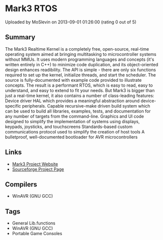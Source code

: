 # Mark3 RTOS

Uploaded by MoSlevin on 2013-09-01 01:26:00 (rating 0 out of 5)

## Summary

The Mark3 Realtime Kernel is a completely free, open-source, real-time operating system aimed at bringing multitasking to microcontroller systems without MMUs. It uses modern programming languages and concepts (it's written entirely in C++) to minimize code duplication, and its object-oriented design enhances readibility. The API is simple - there are only six functions required to set up the kernel, initialize threads, and start the scheduler. The source is fully-documented with example code provided to illustrate concepts. The result is a performant RTOS, which is easy to read, easy to understand, and easy to extend to fit your needs. But Mark3 is bigger than just a real-time kernel, it also contains a number of class-leading features: Device driver HAL which provides a meaningful abstraction around device-specific peripherals. Capable recursive-make driven build system which can be used to build all libraries, examples, tests, and documentation for any number of targets from the command-line. Graphics and UI code designed to simplify the implementation of systems using displays, keypads, joysticks, and touchscreens Standards-based custom communications protocol used to simplify the creation of host tools A bulletproof, well-documented bootloader for AVR microcontrollers

## Links

- [Mark3 Project Website](http://www.mark3os.com)
- [Sourceforge Project Page](https://sourceforge.net/projects/mark3/)

## Compilers

- WinAVR (GNU GCC)

## Tags

- General Lib.functions
- WinAVR (GNU GCC)
- Portable Game Consoles
